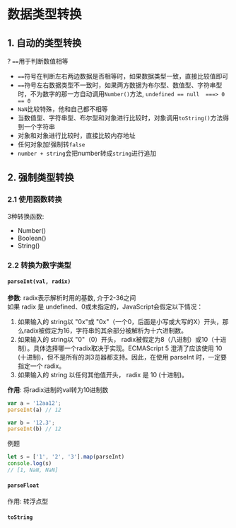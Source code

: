 # 数据类型转换

## 1. 自动的类型转换
? ```==```用于判断数值相等

* ```==```符号在判断左右两边数据是否相等时，如果数据类型一致，直接比较值即可
* ```==```符号左右数据类型不一致时，如果两方数据为布尔型、数值型、字符串型时，不为数字的那一方自动调用```Number()```方法, ``` undefined == null  ===> 0 == 0 ```
* ```NaN```比较特殊，他和自己都不相等
* 当数值型、字符串型、布尔型和对象进行比较时，对象调用```toString()```方法得到一个字符串
* 对象和对象进行比较时，直接比较内存地址
* 任何对象加!强制转```false```
* ```number + string```会把number转成```string```进行追加

## 2. 强制类型转换

### 2.1 使用函数转换
3种转换函数:
* Number()
* Boolean()
* String()

### 2.2 转换为数字类型

#### ```parseInt(val, radix)```  
**参数**: radix表示解析时用的基数, 介于2-36之间  
如果 radix 是 undefined、0或未指定的，JavaScript会假定以下情况：
1. 如果输入的 string以 "0x"或 "0x"（一个0，后面是小写或大写的X）开头，那么radix被假定为16，字符串的其余部分被解析为十六进制数。
2. 如果输入的 string以 "0"（0）开头， radix被假定为8（八进制）或10（十进制）。具体选择哪一个radix取决于实现。ECMAScript 5 澄清了应该使用 10 (十进制)，但不是所有的浏3览器都支持。因此，在使用 parseInt 时，一定要指定一个 radix。
3. 如果输入的 string 以任何其他值开头， radix 是 10 (十进制)。

**作用**: 将radix进制的val转为10进制数

```js
var a = '12aa12';
parseInt(a) // 12

var b = '12.3';
parseInt(b) // 12
```

例题
```js
let s = ['1', '2', '3'].map(parseInt)
console.log(s)
// [1, NaN, NaN]
```

#### ```parseFloat```
作用: 转浮点型

#### ```toString```